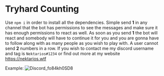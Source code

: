 # Tryhard Counting

Use `npm i` in order to install all the dependencies.
Simple send **1** in any channel that the bot has permissions to see the messages and make sure it has enough permissions to react as well. As soon as you send **1** the bot will react and somebody will have to continue it for you and you are gonna have to follow along with as many people as you wish to play with. A user cannot send **2** numbers in a row. If you wish to contact me my discord username and tag is `Nektarios#1234` or find out more at my website https://nektarios.wtf

Example:
![Discord_fo84kh0SD8](https://user-images.githubusercontent.com/48967921/112190674-e89d0480-8c0d-11eb-872a-bf116fd9ccbc.png)


 
